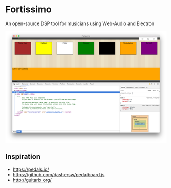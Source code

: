 # Fortissimo

An open-source DSP tool for musicians using Web-Audio and Electron

![basic-ui](https://github.com/davemo/fortissimo/raw/master/screenshots/march-28-2017.png)

## Inspiration

- https://pedals.io/
- https://github.com/dashersw/pedalboard.js
- http://guitarix.org/


